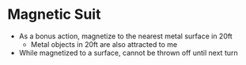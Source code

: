 # Magnetic Suit

* As a bonus action, magnetize to the nearest metal surface in 20ft
  * Metal objects in 20ft are also attracted to me
* While magnetized to a surface, cannot be thrown off until next turn